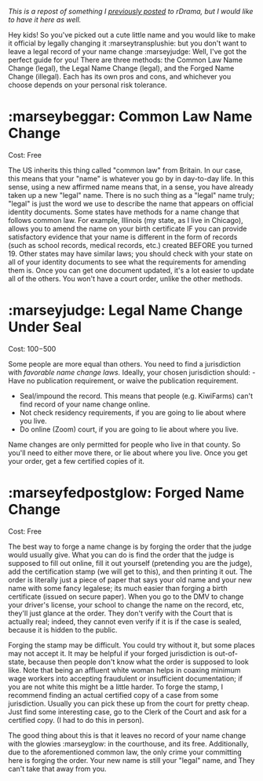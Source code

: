 *This is a repost of something I [previously posted](https://rdrama.net/h/transgender/post/238575/how-to-change-your-name-without) to rDrama, but I would like to have it here as well.*

Hey kids! So you've picked out a cute little name and you would like to make it official by legally changing it :marseytransplushie: but you don't want to leave a legal record of your name change :marseyjudge: Well, I've got the perfect guide for you! There are three methods: the Common Law Name Change (legal), the Legal Name Change (legal), and the Forged Name Change (illegal). Each has its own pros and cons, and whichever you choose depends on your personal risk tolerance.
# :marseybeggar: Common Law Name Change 
Cost: Free

The US inherits this thing called "common law" from Britain. In our case, this means that your "name" is whatever you go by in day-to-day life. In this sense, using a new affirmed name means that, in a sense, you have already taken up a new "legal" name. There is no such thing as a "legal" name truly; "legal" is just the word we use to describe the name that appears on official identity documents. Some states have methods for a name change that follows common law. For example, Illinois (my state, as I live in Chicago), allows you to amend the name on your birth certificate IF you can provide satisfactory evidence that your name is different in the form of records (such as school records, medical records, etc.) created BEFORE you turned 19. Other states may have similar laws; you should check with your state on all of your identity documents to see what the requirements for amending them is. Once you can get one document updated, it's a lot easier to update all of the others. You won't have a court order, unlike the other methods.
# :marseyjudge: Legal Name Change Under Seal
Cost: $100-$500

Some people are more equal than others. You need to find a jurisdiction with *favorable name change laws.* Ideally, your chosen jurisdiction should: - Have no publication requirement, or waive the publication requirement.
- Seal/impound the record. This means that people (e.g. KiwiFarms) can't find record of your name change online. 
- Not check residency requirements, if you are going to lie about where you live.
- Do online (Zoom) court, if you are going to lie about where you live. 

Name changes are only permitted for people who live in that county. So you'll need to either move there, or lie about where you live. Once you get your order, get a few certified copies of it.
# :marseyfedpostglow: Forged Name Change
Cost: Free

The best way to forge a name change is by forging the order that the judge would usually give. What you can do is find the order that the judge is supposed to fill out online, fill it out yourself (pretending you are the judge), add the certification stamp (we will get to this), and then printing it out. The order is literally just a piece of paper that says your old name and your new name with some fancy legalese; its much easier than forging a birth certificate (issued on secure paper). When you go to the DMV to change your driver's license, your school to change the name on the record, etc, they'll just glance at the order. They don't verify with the Court that is actually real; indeed, they cannot even verify if it is if the case is sealed, because it is hidden to the public.

Forging the stamp may be difficult. You could try without it, but some places may not accept it. It may be helpful if your forged jurisdiction is out-of-state, because then people don't know what the order is supposed to look like. Note that being an affluent white woman helps in coaxing minimum wage workers into accepting fraudulent or insufficient documentation; if you are not white this might be a little harder. To forge the stamp, I recommend finding an actual certified copy of a case from some jurisdiction. Usually you can pick these up from the court for pretty cheap. Just find some interesting case, go to the Clerk of the Court and ask for a certified copy. (I had to do this in person).

The good thing about this is that it leaves no record of your name change with the glowies :marseyglow: in the courthouse, and its free. Additionally, due to the aforementioned common law, the only crime your committing here is forging the order. Your new name is still your "legal" name, and They can't take that away from you.